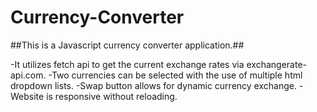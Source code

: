 # Currency-Converter
##This is a Javascript currency converter application.## 

-It utilizes fetch api to get the current exchange rates via exchangerate-api.com.
-Two currencies can be selected with the use of multiple html dropdown lists.
-Swap button allows for dynamic currency exchange.
-Website is responsive without reloading.
